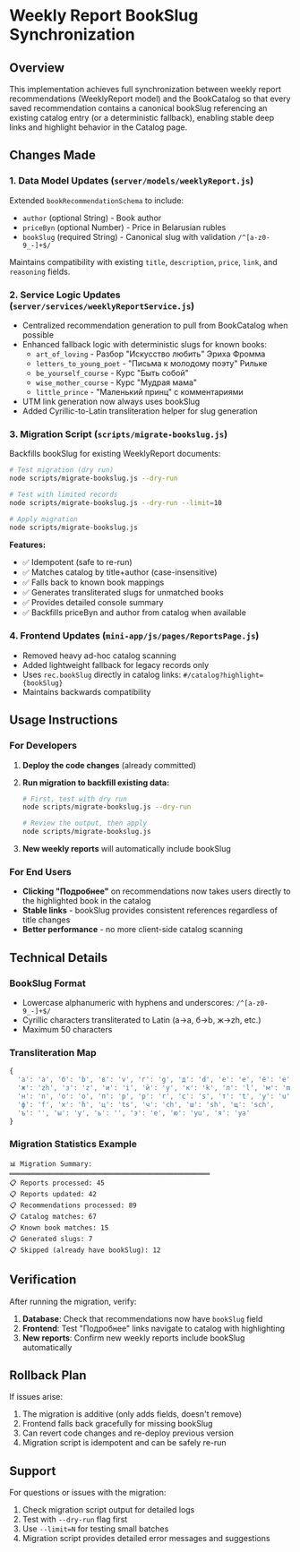 # Weekly Report BookSlug Synchronization

## Overview

This implementation achieves full synchronization between weekly report recommendations (WeeklyReport model) and the BookCatalog so that every saved recommendation contains a canonical bookSlug referencing an existing catalog entry (or a deterministic fallback), enabling stable deep links and highlight behavior in the Catalog page.

## Changes Made

### 1. Data Model Updates (`server/models/weeklyReport.js`)

Extended `bookRecommendationSchema` to include:
- `author` (optional String) - Book author
- `priceByn` (optional Number) - Price in Belarusian rubles  
- `bookSlug` (required String) - Canonical slug with validation `/^[a-z0-9_-]+$/`

Maintains compatibility with existing `title`, `description`, `price`, `link`, and `reasoning` fields.

### 2. Service Logic Updates (`server/services/weeklyReportService.js`)

- Centralized recommendation generation to pull from BookCatalog when possible
- Enhanced fallback logic with deterministic slugs for known books:
  - `art_of_loving` - Разбор "Искусство любить" Эриха Фромма
  - `letters_to_young_poet` - "Письма к молодому поэту" Рильке  
  - `be_yourself_course` - Курс "Быть собой"
  - `wise_mother_course` - Курс "Мудрая мама"
  - `little_prince` - "Маленький принц" с комментариями
- UTM link generation now always uses bookSlug
- Added Cyrillic-to-Latin transliteration helper for slug generation

### 3. Migration Script (`scripts/migrate-bookslug.js`)

Backfills bookSlug for existing WeeklyReport documents:

```bash
# Test migration (dry run)
node scripts/migrate-bookslug.js --dry-run

# Test with limited records  
node scripts/migrate-bookslug.js --dry-run --limit=10

# Apply migration
node scripts/migrate-bookslug.js
```

**Features:**
- ✅ Idempotent (safe to re-run)
- ✅ Matches catalog by title+author (case-insensitive)
- ✅ Falls back to known book mappings
- ✅ Generates transliterated slugs for unmatched books
- ✅ Provides detailed console summary
- ✅ Backfills priceByn and author from catalog when available

### 4. Frontend Updates (`mini-app/js/pages/ReportsPage.js`)

- Removed heavy ad-hoc catalog scanning
- Added lightweight fallback for legacy records only
- Uses `rec.bookSlug` directly in catalog links: `#/catalog?highlight={bookSlug}`
- Maintains backwards compatibility

## Usage Instructions

### For Developers

1. **Deploy the code changes** (already committed)

2. **Run migration to backfill existing data:**
   ```bash
   # First, test with dry run
   node scripts/migrate-bookslug.js --dry-run
   
   # Review the output, then apply
   node scripts/migrate-bookslug.js
   ```

3. **New weekly reports** will automatically include bookSlug

### For End Users

- **Clicking "Подробнее"** on recommendations now takes users directly to the highlighted book in the catalog
- **Stable links** - bookSlug provides consistent references regardless of title changes
- **Better performance** - no more client-side catalog scanning

## Technical Details

### BookSlug Format
- Lowercase alphanumeric with hyphens and underscores: `/^[a-z0-9_-]+$/`
- Cyrillic characters transliterated to Latin (а→a, б→b, ж→zh, etc.)
- Maximum 50 characters

### Transliteration Map
```javascript
{
  'а': 'a', 'б': 'b', 'в': 'v', 'г': 'g', 'д': 'd', 'е': 'e', 'ё': 'e',
  'ж': 'zh', 'з': 'z', 'и': 'i', 'й': 'y', 'к': 'k', 'л': 'l', 'м': 'm',
  'н': 'n', 'о': 'o', 'п': 'p', 'р': 'r', 'с': 's', 'т': 't', 'у': 'u',
  'ф': 'f', 'х': 'h', 'ц': 'ts', 'ч': 'ch', 'ш': 'sh', 'щ': 'sch',
  'ъ': '', 'ы': 'y', 'ь': '', 'э': 'e', 'ю': 'yu', 'я': 'ya'
}
```

### Migration Statistics Example
```
📊 Migration Summary:
══════════════════════════════════════════════════
📋 Reports processed: 45
📋 Reports updated: 42
📋 Recommendations processed: 89
📋 Catalog matches: 67
📋 Known book matches: 15
📋 Generated slugs: 7
📋 Skipped (already have bookSlug): 12
```

## Verification

After running the migration, verify:

1. **Database**: Check that recommendations now have `bookSlug` field
2. **Frontend**: Test "Подробнее" links navigate to catalog with highlighting  
3. **New reports**: Confirm new weekly reports include bookSlug automatically

## Rollback Plan

If issues arise:
1. The migration is additive (only adds fields, doesn't remove)
2. Frontend falls back gracefully for missing bookSlug
3. Can revert code changes and re-deploy previous version
4. Migration script is idempotent and can be safely re-run

## Support

For questions or issues with the migration:
1. Check migration script output for detailed logs
2. Test with `--dry-run` flag first
3. Use `--limit=N` for testing small batches
4. Migration script provides detailed error messages and suggestions